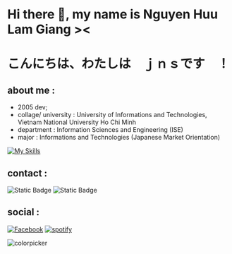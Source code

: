 # Hi there 👋, my name is Nguyen Huu Lam Giang ><
# こんにちは、わたしは　ｊｎｓです　！
## about me :
- 2005 dev;
- collage/ university : University of Informations and Technologies, Vietnam National University Ho Chi Minh
- department : Information Sciences and Engineering (ISE)
- major : Informations and Technologies (Japanese Market Orientation)

[![My Skills](https://skillicons.dev/icons?i=py,java,kotlin,linux,cs,cpp,powershell)](https://skillicons.dev)

## contact :
![Static Badge](https://img.shields.io/badge/discord-jnsss__new-blue) ![Static Badge](https://img.shields.io/badge/email-giangtemp225%40gmail.com-cyan)


## social :
[![Facebook](https://img.shields.io/badge/Facebook-%231877F2.svg?logo=Facebook&logoColor=white)](https://facebook.com/llcdjns)
[![spotify](https://img.shields.io/badge/Spotify-%231ED760?&style=flat-square&logo=spotify&logoColor=white)](https://open.spotify.com/user/314i44rwsen4axs4kpaolrn52ctq?si=b8450051242a458d)

![colorpicker](https://media.tenor.com/thvZXbONJO4AAAAC/amelia-watson.gif 'Amelia Waston 4life')
<!-- **sillygiang2f5/sillygiang2f5** is a ✨ _special_ ✨ repository because its `README.md` (this file) appears on your GitHub profile. -->

<!-- Here are some ideas to get you started: -->
